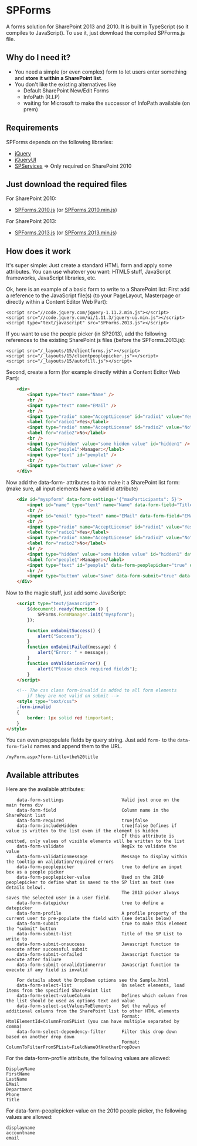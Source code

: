 SPForms
=======

A forms solution for SharePoint 2013 and 2010.
It is built in TypeScript (so it compiles to JavaScript). To use it, just download the compiled SPForms.js file.

Why do I need it?
-----------------
- You need a simple (or even complex) form to let users enter something and **store it within a SharePoint list**.
- You don't like the existing alternatives like
    - Default SharePoint New/Edit Forms
    - InfoPath (R.I.P)
    - waiting for Microsoft to make the successor of InfoPath available (on prem)

Requirements
------------
SPForms depends on the following libraries:

- [jQuery](http://jquery.com)
- [jQueryUI](http://jqueryui.com)
- [SPServices](http://spservices.codeplex.com) => Only required on SharePoint 2010

Just download the required files
----------------------------
For SharePoint 2010:

- [SPForms.2010.js](https://github.com/mwiedemeyer/SPForms/releases) (or [SPForms.2010.min.js](https://github.com/mwiedemeyer/SPForms/releases))

For SharePoint 2013:

- [SPForms.2013.js](https://github.com/mwiedemeyer/SPForms/releases) (or [SPForms.2013.min.js](https://github.com/mwiedemeyer/SPForms/releases))


How does it work
----------------
It's super simple: Just create a standard HTML form and apply some attributes.
You can use whatever you want: HTML5 stuff, JavaScript frameworks, JavaScript libraries, etc.

Ok, here is an example of a basic form to write to a SharePoint list:
First add a reference to the JavaScript file(s) (to your PageLayout, Masterpage or directly within a Content Editor Web Part):

    <script src="//code.jquery.com/jquery-1.11.2.min.js"></script>
    <script src="//code.jquery.com/ui/1.11.3/jquery-ui.min.js"></script>    
    <script type="text/javascript" src="SPForms.2013.js"></script>

If you want to use the people picker (in SP2013), add the following references to the existing SharePoint js files (before the SPForms.2013.js):

    <script src="/_layouts/15/clientforms.js"></script>
    <script src="/_layouts/15/clientpeoplepicker.js"></script>
    <script src="/_layouts/15/autofill.js"></script>

Second, create a form (for example directly within a Content Editor Web Part):

```HTML
    <div>
        <input type="text" name="Name" />
        <br />
        <input type="text" name="EMail" />
        <br />
        <input type="radio" name="AcceptLicense" id="radio1" value="Yes" />
        <label for="radio1">Yes</label>
        <input type="radio" name="AcceptLicense" id="radio2" value="No" />
        <label for="radio2">No</label>
        <br />
        <input type="hidden" value="some hidden value" id="hidden1" />
        <label for="people1">Manager:</label>
        <input type="text" id="people1" />
        <br />
        <input type="button" value="Save" />
    </div>
```

Now add the data-form- attributes to it to make it a SharePoint list form:
(make sure, all input elements have a valid id attribute)

```HTML
    <div id="myspform" data-form-settings='{"maxParticipants": 5}'>
        <input id="name" type="text" name="Name" data-form-field="Title" data-form-required="true" data-form-validationmessage="This is a required field" data-form-profile="DisplayName" />
        <br />
        <input id="email" type="text" name="EMail" data-form-field="EMail" data-form-required="true" data-form-validate="\w+([-+.']\w+)*@\w+([-.]\w+)*\.\w+([-.]\w+)*" data-form-validationmessage="Not a valid email address" data-form-profile="EMail" />
        <br />
        <input type="radio" name="AcceptLicense" id="radio1" value="Yes" data-form-field="LicenseAccepted" />
        <label for="radio1">Yes</label>
        <input type="radio" name="AcceptLicense" id="radio2" value="No" data-form-field="LicenseAccepted" />
        <label for="radio2">No</label>
        <br />
        <input type="hidden" value="some hidden value" id="hidden1" data-form-field="HiddenField" data-form-includeHidden="true" />
        <label for="people1">Manager:</label>
        <input type="text" id="people1" data-form-peoplepicker="true" data-form-field="Manager" data-form-peoplepicker-value="accountname" />
        <br />
        <input type="button" value="Save" data-form-submit="true" data-form-submit-list="MyList" data-form-submit-onsuccess="onSubmitSuccess" data-form-submit-onfailed="onSubmitFailed" data-form-submit-onvalidationerror="onValidationError"/>
    </div>
```

Now to the magic stuff, just add some JavaScript:

```HTML
    <script type="text/javascript">
        $(document).ready(function () {
            SPForms.FormManager.init("myspform");
        });

        function onSubmitSuccess() {
            alert("Success");
        }
        function onSubmitFailed(message) {
            alert("Error: " + message);
        }
        function onValidationError() {
            alert("Please check required fields");
        }
    </script>

    <!-- The css class form-invalid is added to all form elements
        if they are not valid on submit -->
    <style type="text/css">
    .form-invalid
    {
        border: 1px solid red !important;
    }
</style>
```

You can even prepopulate fields by query string.
Just add `form-` to the `data-form-field` names and append them to the URL.

    /myForm.aspx?form-title=the%20title


Available attributes
--------------------
Here are the available attributes:

        data-form-settings                      Valid just once on the main forms div
        data-form-field                         Column name in the SharePoint list 
        data-form-required                      true|false
        data-form-includeHidden                 true|false Defines if value is written to the list even if the element is hidden
                                                If this attribute is omitted, only values of visible elements will be written to the list
        data-form-validate                      RegEx to validate the value
        data-form-validationmessage             Message to display within the tooltip on validation/required errors
        data-form-peoplepicker                  true to define an input box as a people picker
        data-form-peoplepicker-value            Used on the 2010 peoplepicker to define what is saved to the SP list as text (see details below).
                                                The 2013 picker always saves the selected user in a user field.
        data-form-datepicker                    true to define a datepicker
        data-form-profile                       A profile property of the current user to pre-populate the field with (see details below)
        data-form-submit                        true to make this element the "submit" button
        data-form-submit-list                   Title of the SP List to write to
        data-form-submit-onsuccess              Javascript function to execute after successful submit
        data-form-submit-onfailed               Javascript function to execute after failure
        data-form-submit-onvalidationerror      Javascript function to execute if any field is invalid
        
        For details about the DropDown options see the Sample.html
        data-form-select-list                   On select elements, load items from the specified SharePoint list
        data-form-select-valueColumn            Defines which column from the list should be used as options text and value
        data-form-select-setValuesToElements    Set the values of additional columns from the SharePoint list to other HTML elements
                                                Format: HtmlElementId=ColumnFromSPList (you can have multiple separated by comma)
        data-form-select-dependency-filter      Filter this drop down based on another drop down
                                                Format: ColumnToFilterFromSPList=FieldNameOfAnotherDropDown

For the data-form-profile attribute, the following values are allowed:

    DisplayName
    FirstName
    LastName
    EMail
    Department
    Phone
    Title

For data-form-peoplepicker-value on the 2010 people picker, the following values are allowed:

    displayname
    accountname
    email